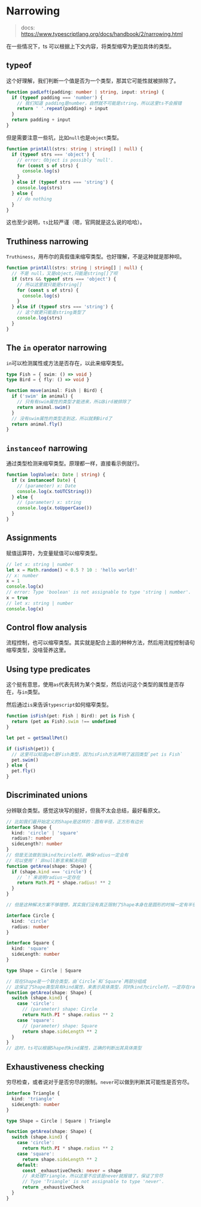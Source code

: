 # Narrowing

> docs: https://www.typescriptlang.org/docs/handbook/2/narrowing.html

在一些情况下，ts 可以根据上下文内容，将类型缩窄为更加具体的类型。

## typeof

这个好理解，我们判断一个值是否为一个类型，那其它可能性就被排除了。

```typescript
function padLeft(padding: number | string, input: string) {
  if (typeof padding === 'number') {
    // 我们知道 padding是number，自然就不可能是string，所以这里ts不会报错
    return ' '.repeat(padding) + input
  }
  return padding + input
}
```

但是需要注意一些坑，比如`null`也是`object`类型。

```typescript
function printAll(strs: string | string[] | null) {
  if (typeof strs === 'object') {
    // error: Object is possibly 'null'.
    for (const s of strs) {
      console.log(s)
    }
  } else if (typeof strs === 'string') {
    console.log(strs)
  } else {
    // do nothing
  }
}
```

这也至少说明，`ts`比较严谨（嗯，官网就是这么说的哈哈）。

## Truthiness narrowing

`Truthiness`，用布尔的真假值来缩窄类型。也好理解，不是这种就是那种呗。

```typescript
function printAll(strs: string | string[] | null) {
  // 不是 null，又是object,只能是string[]了呗
  if (strs && typeof strs === 'object') {
    // 所以这里就只能是string[]
    for (const s of strs) {
      console.log(s)
    }
  } else if (typeof strs === 'string') {
    // 这个就更只能是string类型了
    console.log(strs)
  }
}
```

## The `in` operator narrowing

`in`可以检测属性或方法是否存在，以此来缩窄类型。

```typescript
type Fish = { swim: () => void }
type Bird = { fly: () => void }

function move(animal: Fish | Bird) {
  if ('swim' in animal) {
    // 只有有swim属性的类型才能进来，所以Bird被排除了
    return animal.swim()
  }
  // 没有swim属性的类型走到这，所以就剩Bird了
  return animal.fly()
}
```

## `instanceof` narrowing

通过类型检测来缩窄类型。原理都一样，直接看示例就行。

```typescript
function logValue(x: Date | string) {
  if (x instanceof Date) {
    // (parameter) x: Date
    console.log(x.toUTCString())
  } else {
    // (parameter) x: string
    console.log(x.toUpperCase())
  }
}
```

## Assignments

赋值运算符，为变量赋值可以缩窄类型。

```typescript
// let x: string | number
let x = Math.random() < 0.5 ? 10 : 'hello world!'
// x: number
x = 1
console.log(x)
// error: Type 'boolean' is not assignable to type 'string | number'.
x = true
// let x: string | number
console.log(x)
```

## Control flow analysis

流程控制，也可以缩窄类型。其实就是配合上面的种种方法，然后用流程控制语句缩窄类型，没啥营养这里。

## Using type predicates

这个挺有意思，使用`as`代表先转为某个类型，然后访问这个类型的属性是否存在，与`in`类型。

然后通过`is`来告诉`typescript`如何缩窄类型。

```typescript
function isFish(pet: Fish | Bird): pet is Fish {
  return (pet as Fish).swim !== undefined
}

let pet = getSmallPet()

if (isFish(pet)) {
  // 这里可以知道pet是Fish类型，因为isFish方法声明了返回类型`pet is Fish`
  pet.swim()
} else {
  pet.fly()
}
```

## Discriminated unions

分辨联合类型。感觉这块写的挺好，但我不太会总结，最好看原文。

```typescript
// 比如我们最开始定义的Shape是这样的：圆有半径，正方形有边长
interface Shape {
  kind: 'circle' | 'square'
  radius?: number
  sideLength?: number
}
// 但是无法做到当kind为circle时，确保radius一定会有
// 可以使用`!`非null断言来解决问题
function getArea(shape: Shape) {
  if (shape.kind === 'circle') {
    // `!`来说明radius一定存在
    return Math.PI * shape.radius! ** 2
  }
}

// 但是这种解决方案不够理想，其实我们没有真正限制了Shape本身在是圆形的时候一定有半径，所以我们将定义拆分

interface Circle {
  kind: 'circle'
  radius: number
}

interface Square {
  kind: 'square'
  sideLength: number
}

type Shape = Circle | Square

// 现在Shape是一个联合类型，由`Circle`和`Square`两部分组成
// 这保证了Shape类型具有kind属性，来表示具体类型，同时kind为circle时，一定存在radius
function getArea(shape: Shape) {
  switch (shape.kind) {
    case 'circle':
      // (parameter) shape: Circle
      return Math.PI * shape.radius ** 2
    case 'square':
      // (parameter) shape: Square
      return shape.sideLength ** 2
  }
}
// 这时，ts可以根据Shape的kind属性，正确的判断出其具体类型
```

## Exhaustiveness checking

穷尽检查，或者说对于是否穷尽的限制。`never`可以做到判断其可能性是否穷尽。

```typescript
interface Triangle {
  kind: 'triangle'
  sideLength: number
}

type Shape = Circle | Square | Triangle

function getArea(shape: Shape) {
  switch (shape.kind) {
    case 'circle':
      return Math.PI * shape.radius ** 2
    case 'square':
      return shape.sideLength ** 2
    default:
      const _exhaustiveCheck: never = shape
      // 未处理Triangle，所以这里不应该是never就报错了，保证了穷尽
      // Type 'Triangle' is not assignable to type 'never'.
      return _exhaustiveCheck
  }
}
```
